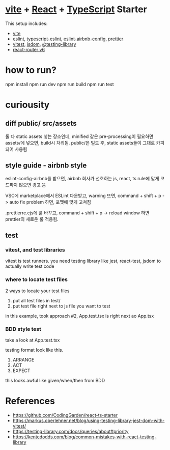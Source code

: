 # [vite](https://vitejs.dev/) + [React](https://reactjs.org/) + [TypeScript](https://www.typescriptlang.org/) Starter

This setup includes:
* [vite](https://vitejs.dev/)
* [eslint](https://eslint.org/), [typescript-eslint](https://typescript-eslint.io/), [eslint-airbnb-config](https://github.com/airbnb/javascript), [prettier](https://prettier.io/)
* [vitest](https://vitest.dev/), [jsdom](https://github.com/jsdom/jsdom), [@testing-library](https://testing-library.com/)
* [react-router v6](https://reactrouter.com/en/main)

# how to run?

npm install
npm run dev
npm run build
npm run test


# curiousity

## diff public/ src/assets

둘 다 static assets 넣는 장소인데,
minified 같은 pre-processing이 필요하면 assets/에 넣으면, build시 처리됨.
public/은 빌드 후, static assets들이 그대로 카피되어 사용됨 


## style guide - airbnb style

eslint-config-airbnb를 받으면, airbnb 회사가 선호하는 js, react, ts rule에 맞게 코드짜지 않으면 경고 뜸

VSC에 marketplace에서 ESLint 다운받고,
warning 뜨면, command + shift + p -> auto fix problem 하면, 포멧에 맞게 고쳐짐


.prettierrc.cjs에 룰 바꾸고, command + shift + p -> reload window 하면 prettier의 새로운 룰 적용됨.

## test

### vitest, and test libraries
vitest is test runners.
you need testing library like jest, react-test, jsdom to actually write test code


### where to locate test files
2 ways to locate your test files 

1. put all test files in test/
2. put test file right next to js file you want to test

in this example, 
took approach #2,
App.test.tsx is right next ao App.tsx


### BDD style test

take a look at App.test.tsx

testing format look like this.

1. ARRANGE
2. ACT
3. EXPECT


this looks awful like given/when/then from BDD




# References

* https://github.com/CodingGarden/react-ts-starter
* https://markus.oberlehner.net/blog/using-testing-library-jest-dom-with-vitest/
* https://testing-library.com/docs/queries/about#priority
* https://kentcdodds.com/blog/common-mistakes-with-react-testing-library
